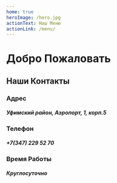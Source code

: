 ```yaml
---
home: true
heroImage: /hero.jpg
actionText: Наш Меню
actionLink: /menu/
---
```


# Добро Пожаловать

## Наши Контакты

### Адрес

##### Уфимский район, Аэропорт, 1, корп.5

### Телефон

##### +7(347) 229 52 70

### Время Работы

##### Круглосуточно
